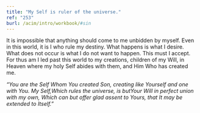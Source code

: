 ```yaml
---
title: "My Self is ruler of the universe."
ref: "253"
burl: /acim/intro/workbook/#sin
---
```


It is impossible that anything should come to me unbidden by myself.
Even in this world, it is I who rule my destiny. What happens is what I
desire. What does not occur is what I do not want to happen. This must I
accept. For thus am I led past this world to my creations, children of
my Will, in Heaven where my holy Self abides with them, and Him Who has
created me.

*“You are the Self Whom You created Son, creating like Yourself and one
with You. My Self,Which rules the universe, is butYour Will in perfect
union with my own, Which can but offer glad assent to Yours, that It may
be extended to Itself.”*

